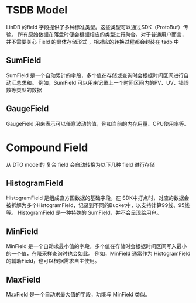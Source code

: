# TSDB Model

LinDB 的field 字段提供了多种标准类型。这些类型可以通过SDK（ProtoBuf）传输。
所有原始数据在落盘时便会根据相应的类型进行聚合。对于普通用户而言，并不需要关心 Field 的具体存储形式
，相对应的转换过程都会封装在 tsdb 中

## SumField
SumField 是一个自动累计的字段，多个值在存储或查询时会根据时间区间进行自动汇总求和。
例如，SumField 可以用来记录上一个时间区间内的PV、UV、错误数等类型的数据


## GaugeField 
GaugeField 用来表示可以任意波动的值，例如当前的内存用量、CPU使用率等。

# Compound Field
从 DTO model的 复合 field 会自动转换为以下几种 field 进行存储

## HistogramField
HistogramField 是组成直方图数据的基础字段，在 SDK中打点时，对应的数据会被拆解为多个HistogramField，记录到不同的Bucket中，以支持计算99线、95线等。
HistogramField 是一种特殊的 SumField，并不会呈现给用户。

## MinField
MinField 是一个自动求最小值的字段，多个值在存储时会根据时间区间写入最小的一个值，在降采样查询时也会如此。
例如，MinField 通常作为 HistogramField 的辅助Field，也可以根据需求自主使用。

## MaxField
MaxField 是一个自动求最大值的字段，功能与 MinField 类似。
